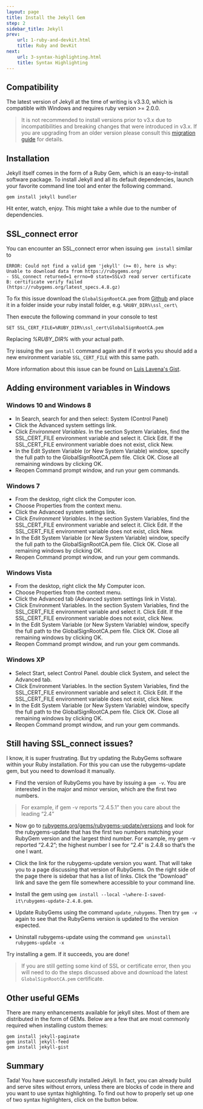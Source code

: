 ```yaml
---
layout: page
title: Install the Jekyll Gem
step: 2
sidebar_title: Jekyll
prev:
    url: 1-ruby-and-devkit.html
    title: Ruby and DevKit
next:
    url: 3-syntax-highlighting.html
    title: Syntax Highlighting
---
```

## Compatibility
The latest version of Jekyll at the time of writing is v3.3.0, which is compatible with Windows and requires ruby version >= 2.0.0. 
> It is not recommended to install versions prior to v3.x due to incompatibilities and breaking changes that were introduced in v3.x.
If you are upgrading from an older version please consult this <a href="http://jekyllrb.com/docs/upgrading/2-to-3/">migration guide</a> for details.

## Installation
Jekyll itself comes in the form of a Ruby Gem, which is an easy-to-install software package. To install Jekyll and all its default dependencies, launch your favorite command line tool and enter the following command.

```
gem install jekyll bundler
```

Hit enter, watch, enjoy. This might take a while due to the number of dependencies.

## SSL_connect error
You can encounter an SSL_connect error when issuing `gem install` similar to

```
ERROR: Could not find a valid gem 'jekyll' (>= 0), here is why: 
Unable to download data from https://rubygems.org/ 
- SSL_connect returned=1 errno=0 state=SSLv3 read server certificate B: certificate verify failed (https://rubygems.org/latest_specs.4.8.gz)
```

To fix this issue download the `GlobalSignRootCA.pem` from <a href="https://raw.githubusercontent.com/rubygems/rubygems/master/lib/rubygems/ssl_certs/index.rubygems.org/GlobalSignRootCA.pem">Github</a> and place it in a folder inside your ruby install folder, e.g. `%RUBY_DIR%\ssl_cert\`

Then execute the following command in your console to test
```
SET SSL_CERT_FILE=%RUBY_DIR%\ssl_cert\GlobalSignRootCA.pem
```
Replacing _%RUBY_DIR%_ with your actual path.

Try issuing the `gem install` command again and if it works you should add a new environment variable `SSL_CERT_FILE` with this same path.

More information about this issue can be found on [Luis Lavena's Gist](https://gist.github.com/luislavena/f064211759ee0f806c88).

## Adding environment variables in Windows

### Windows 10 and Windows 8
* In Search, search for and then select: System (Control Panel)
* Click the Advanced system settings link.
* Click _Environment Variables_. In the section System Variables, find the SSL_CERT_FILE environment variable and select it. Click Edit. If the SSL_CERT_FILE environment variable does not exist, click New.
* In the Edit System Variable (or New System Variable) window, specify the full path to the GlobalSignRootCA.pem file. Click OK. Close all remaining windows by clicking OK.
* Reopen Command prompt window, and run your gem commands.

### Windows 7
* From the desktop, right click the Computer icon.
* Choose Properties from the context menu.
* Click the Advanced system settings link.
* Click _Environment Variables_. In the section System Variables, find the SSL_CERT_FILE environment variable and select it. Click Edit. If the SSL_CERT_FILE environment variable does not exist, click New.
* In the Edit System Variable (or New System Variable) window, specify the full path to the GlobalSignRootCA.pem file. Click OK. Close all remaining windows by clicking OK.
* Reopen Command prompt window, and run your gem commands.

### Windows Vista
* From the desktop, right click the My Computer icon.
* Choose Properties from the context menu.
* Click the Advanced tab (Advanced system settings link in Vista).
* Click Environment Variables. In the section System Variables, find the SSL_CERT_FILE environment variable and select it. Click Edit. If the SSL_CERT_FILE environment variable does not exist, click New.
* In the Edit System Variable (or New System Variable) window, specify the full path to the GlobalSignRootCA.pem file. Click OK. Close all remaining windows by clicking OK.
* Reopen Command prompt window, and run your gem commands.

### Windows XP
* Select Start, select Control Panel. double click System, and select the Advanced tab.
* Click Environment Variables. In the section System Variables, find the SSL_CERT_FILE environment variable and select it. Click Edit. If the SSL_CERT_FILE environment variable does not exist, click New.
* In the Edit System Variable (or New System Variable) window, specify the full path to the GlobalSignRootCA.pem file. Click OK. Close all remaining windows by clicking OK.
* Reopen Command prompt window, and run your gem commands.

## Still having SSL_connect issues?
I know, it is super frustrating. But try updating the RubyGems software within your Ruby installation. For this you can use the rubygems-update gem, but you need to download it manually.

* Find the version of RubyGems you have by issuing a `gem -v`. You are interested in the major and minor version, which are the first two numbers. 
> For example, if gem -v reports “2.4.5.1” then you care about the leading “2.4”

* Now go to [rubygems.org/gems/rubygems-update/versions](https://rubygems.org/gems/rubygems-update/versions) and look for the rubygems-update that has the first two numbers matching your RubyGem version and the largest third number. For example, my gem -v reported “2.4.2”; the highest number I see for “2.4” is 2.4.8 so that’s the one I want.

* Click the link for the rubygems-update version you want. That will take you to a page discussing that version of RubyGems. On the right side of the page there is sidebar that has a list of links. Click the “Download” link and save the gem file somewhere accessible to your command line.

* Install the gem using `gem install --local ~\where-I-saved-it\rubygems-update-2.4.8.gem`.

* Update RubyGems using the command `update_rubygems`. Then try `gem -v` again to see that the RubyGems version is updated to the version expected.

* Uninstall rubygems-update using the command `gem uninstall rubygems-update -x`

Try installing a gem. If it succeeds, you are done!

> If you are still getting some kind of SSL or certificate error, then you will need to do the steps discussed above and download the latest `GlobalSignRootCA.pem` certificate.

## Other useful GEMs
There are many enhancements available for jekyll sites. Most of them are distributed in the form of GEMs. Below are a few that are most commonly required when installing custom themes:

```
gem install jekyll-paginate
gem install jekyll-feed
gem install jekyll-gist
```

## Summary
Tada! You have successfully installed Jekyll. In fact, you can already build and serve sites without errors, unless there are blocks of code in there and you want to use syntax highlighting. To find out how to properly set up one of two syntax highlighters, click on the button below.